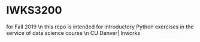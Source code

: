# IWKS3200
for Fall 2019 \n
this repo is intended for introductory Python exercises in the service of data science course \n
CU Denver| Inworks
